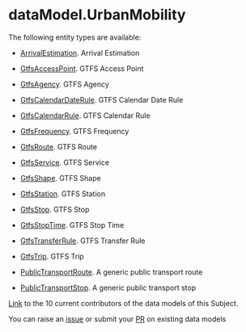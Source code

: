 # dataModel.UrbanMobility

The following entity types are available:
- [ArrivalEstimation](https://github.com/smart-data-models/dataModel.UrbanMobility/blob/master/ArrivalEstimation/README.md). Arrival Estimation

- [GtfsAccessPoint](https://github.com/smart-data-models/dataModel.UrbanMobility/blob/master/GtfsAccessPoint/README.md). GTFS Access Point

- [GtfsAgency](https://github.com/smart-data-models/dataModel.UrbanMobility/blob/master/GtfsAgency/README.md). GTFS Agency

- [GtfsCalendarDateRule](https://github.com/smart-data-models/dataModel.UrbanMobility/blob/master/GtfsCalendarDateRule/README.md). GTFS Calendar Date Rule

- [GtfsCalendarRule](https://github.com/smart-data-models/dataModel.UrbanMobility/blob/master/GtfsCalendarRule/README.md). GTFS Calendar Rule

- [GtfsFrequency](https://github.com/smart-data-models/dataModel.UrbanMobility/blob/master/GtfsFrequency/README.md). GTFS Frequency

- [GtfsRoute](https://github.com/smart-data-models/dataModel.UrbanMobility/blob/master/GtfsRoute/README.md). GTFS Route

- [GtfsService](https://github.com/smart-data-models/dataModel.UrbanMobility/blob/master/GtfsService/README.md). GTFS Service

- [GtfsShape](https://github.com/smart-data-models/dataModel.UrbanMobility/blob/master/GtfsShape/README.md). GTFS Shape

- [GtfsStation](https://github.com/smart-data-models/dataModel.UrbanMobility/blob/master/GtfsStation/README.md). GTFS Station

- [GtfsStop](https://github.com/smart-data-models/dataModel.UrbanMobility/blob/master/GtfsStop/README.md). GTFS Stop

- [GtfsStopTime](https://github.com/smart-data-models/dataModel.UrbanMobility/blob/master/GtfsStopTime/README.md). GTFS Stop Time

- [GtfsTransferRule](https://github.com/smart-data-models/dataModel.UrbanMobility/blob/master/GtfsTransferRule/README.md). GTFS Transfer Rule

- [GtfsTrip](https://github.com/smart-data-models/dataModel.UrbanMobility/blob/master/GtfsTrip/README.md). GTFS Trip

- [PublicTransportRoute](https://github.com/smart-data-models/dataModel.UrbanMobility/blob/master/PublicTransportRoute/README.md). A generic public transport route

- [PublicTransportStop](https://github.com/smart-data-models/dataModel.UrbanMobility/blob/master/PublicTransportStop/README.md). A generic public transport stop


[Link](https://github.com/smart-data-models/dataModel.UrbanMobility/blob/master/CONTRIBUTORS.yaml) to the 10 current contributors of the data models of this Subject.

You can raise an [issue](https://github.com/smart-data-models/dataModel.UrbanMobility/issues) or submit your [PR](https://github.com/smart-data-models/dataModel.UrbanMobility/pulls) on existing data models


